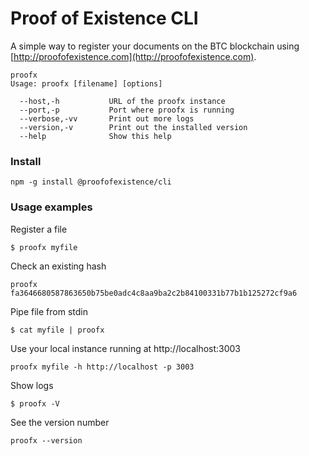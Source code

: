 # Proof of Existence CLI

A simple way to register your documents on the BTC blockchain using [http://proofofexistence.com](http://proofofexistence.com).

```
proofx
Usage: proofx [filename] [options]

  --host,-h           URL of the proofx instance
  --port,-p           Port where proofx is running
  --verbose,-vv       Print out more logs
  --version,-v        Print out the installed version
  --help              Show this help
```

### Install

```
npm -g install @proofofexistence/cli
```

### Usage examples

Register a file
```
$ proofx myfile
```

Check an existing hash
```
proofx fa3646680587863650b75be0adc4c8aa9ba2c2b84100331b77b1b125272cf9a6
```

Pipe file from stdin
```
$ cat myfile | proofx
```

Use your local instance running at http://localhost:3003
```
proofx myfile -h http://localhost -p 3003
```

Show logs
```
$ proofx -V
```

See the version number
```
proofx --version
```
